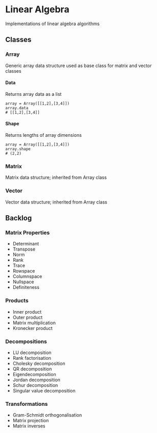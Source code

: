 # Linear Algebra

Implementations of linear algebra algorithms

## Classes

### Array

Generic array data structure used as base class for matrix and vector classes

#### Data
Returns array data as a list
```
array = Array([[1,2],[3,4]])
array.data
# [[1,2],[3,4]]
```

#### Shape
Returns lengths of array dimensions
```
array = Array([[1,2],[3,4]])
array.shape
# (2,2)
```

### Matrix

Matrix data structure; inherited from Array class

### Vector

Vector data structure; inherited from Array class

## Backlog

### Matrix Properties
- Determinant
- Transpose
- Norm
- Rank
- Trace
- Rowspace
- Columnspace
- Nullspace
- Definiteness

### Products
- Inner product
- Outer product
- Matrix multiplication
- Kronecker product

### Decompositions
- LU decomposition
- Rank factorisation
- Cholesky decomposition
- QR decomposition
- Eigendecomposition
- Jordan decomposition
- Schur decomposition
- Singular value decomposition

### Transformations
- Gram-Schmidt orthogonalisation
- Matrix projection
- Matrix inverses